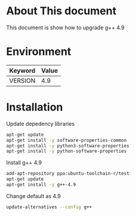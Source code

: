 # About This document

This document is show how to upgrade g++ 4.9

# Environment

Keyword  | Value
-----    | -----
VERSION  | 4.9

# Installation


Update depedency libraries

~~~bash
apt-get update
apt-get install -y software-properties-common
apt-get install -y python3-software-properties
apt-get install -y python-software-properties
~~~

Install g++ 4.9

~~~bash
add-apt-repository ppa:ubuntu-toolchain-r/test
apt-get update
apt-get install -y g++-4.9
~~~

Change default as 4.9

~~~bash
update-alternatives --config g++
~~~



